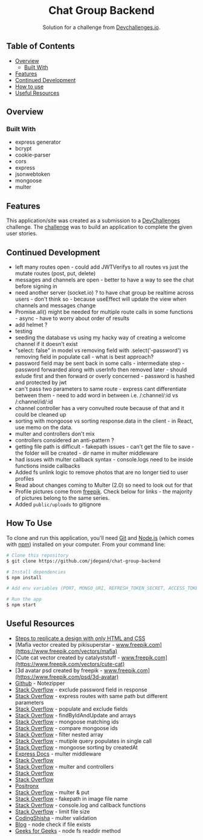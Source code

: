 <h1 align="center">Chat Group Backend</h1>

<div align="center">
   Solution for a challenge from  <a href="https://devchallenges.io/challenges/UgCqszKR7Q7oqb4kRfI0" target="_blank">Devchallenges.io</a>.
</div>

## Table of Contents

- [Overview](#overview)
  - [Built With](#built-with)
- [Features](#features)
- [Continued Development](#continued-development)
- [How to use](#how-to-use)
- [Useful Resources](#useful-resources)

## Overview

### Built With

- express generator
- bcrypt
- cookie-parser
- cors
- express
- jsonwebtoken    
- mongoose
- multer

## Features

This application/site was created as a submission to a [DevChallenges](https://devchallenges.io/challenges) challenge. The [challenge](https://devchallenges.io/challenges/UgCqszKR7Q7oqb4kRfI0) was to build an application to complete the given user stories.

## Continued Development

- left many routes open - could add JWTVerifys to all routes vs just the mutate routes (post, put, delete)
- messages and channels are open - better to have a way to see the chat before signing in
- need another server (socket.io) ? to have chat group be realtime across users - don't think so - because useEffect will update the view when channels and messages change
- Promise.all() might be needed for multiple route calls in some functions - async - have to worry about order of results
- add helmet ?
- testing 
- seeding the database vs using my hacky way of creating a welcome channel if it doesn't exist
- "select: false" in model vs removing field with .select('-password') vs removing field in populate call - what is best approach?
- password field may be sent back in some calls - intermediate step - password forwarded along with userInfo then removed later - should exlude first and then forward or overly concerned - password is hashed and protected by jwt
- can't pass two parameters to same route - express cant differentiate between them - need to add word in between i.e. /:channel/:id vs /:channel/id/:id
- channel controller has a very convulted route because of that and it could be cleaned up 
- sorting with mongoose vs sorting response.data in the client - in React, use memo on the data. 
- multer and controllers don't mix
- controllers considered an anti-pattern ?
- getting file path is difficult - fakepath issues - can't get the file to save - the folder will be created - dir name in multer middleware
- had issues with multer callback syntax - console.logs need to be inside functions inside callbacks
- Added fs unlink logic to remove photos that are no longer tied to user profiles
- Read about changes coming to Multer (2.0) so need to look out for that  
- Profile pictures come from [freepik](https://freepik.com).  Check below for links - the majority of pictures belong to the same series.
- Added `public/uploads` to gitignore  

## How To Use

To clone and run this application, you'll need [Git](https://git-scm.com) and [Node.js](https://nodejs.org/en/download/) (which comes with [npm](http://npmjs.com)) installed on your computer. From your command line:

```bash
# Clone this repository
$ git clone https://github.com/jdegand/chat-group-backend

# Install dependencies
$ npm install

# Add env variables (PORT, MONGO_URI, REFRESH_TOKEN_SECRET, ACCESS_TOKEN_SECRET) and connect to mongo

# Run the app
$ npm start
```

## Useful Resources

- [Steps to replicate a design with only HTML and CSS](https://devchallenges-blogs.web.app/how-to-replicate-design/)
- [Mafia vector created by pikisuperstar - www.freepik.com](https://www.freepik.com/vectors/mafia)
- [Cute cat vector created by catalyststuff - www.freepik.com](https://www.freepik.com/vectors/cute-cat)
- [3d avatar psd created by freepik - www.freepik.com](https://www.freepik.com/psd/3d-avatar)
- [Github](https://github.com/piyush-eon/notezipper) - Notezipper
- [Stack Overflow](https://stackoverflow.com/questions/60323551/how-to-exclude-password-field-in-the-response-in-mongodb) - exclude password field in response
- [Stack Overflow](https://stackoverflow.com/questions/40370363/express-routes-with-same-path-but-different-parameters) - express routes with same path but different parameters
- [Stack Overflow](https://stackoverflow.com/questions/12096262/how-to-protect-the-password-field-in-mongoose-mongodb-so-it-wont-return-in-a-qu) - populate and exclude fields
- [Stack Overflow](https://stackoverflow.com/questions/44860181/mongoose-findbyidandupdate-not-adding-item-in-array) - findByIdAndUpdate and arrays
- [Stack Overflow](https://stackoverflow.com/questions/36193289/moongoose-aggregate-match-does-not-match-ids) - mongoose matching ids
- [Stack Overflow](https://stackoverflow.com/questions/11637353/comparing-mongoose-id-and-strings) - compare mongoose ids
- [Stack Overflow](https://stackoverflow.com/questions/70899119/filter-an-array-to-return-matching-ids-of-a-nested-array-in-javascript) - filter nested array
- [Stack Overflow](https://stackoverflow.com/questions/21069813/mongoose-multiple-query-populate-in-a-single-call) - mutiple query populates in single call
- [Stack Overflow](https://stackoverflow.com/questions/67264632/mongoose-sorting-by-createdat) - mongoose sorting by createdAt
- [Express Docs](http://expressjs.com/en/resources/middleware/multer.html) - multer middleware
- [Stack Overflow](https://stackoverflow.com/questions/27213418/node-js-and-multer-handle-the-destination-of-the-uploaded-file-in-callback-fun)
- [Stack Overflow](https://stackoverflow.com/questions/58474765/how-to-call-multer-middleware-inside-a-controller-in-nodejs) - multer and controllers
- [Stack Overflow](https://stackoverflow.com/questions/52206055/nodejs-multer-diskstorage-not-working-why-destination-targeting-temp-folder-an)
- [Stack Overflow](https://stackoverflow.com/questions/69347579/multer-didnt-work-for-me-not-storing-image-in-local-folder-or-database)
- [Positronx](https://www.positronx.io/react-file-upload-tutorial-with-node-express-and-multer/)
- [Stack Overflow](https://stackoverflow.com/questions/33976006/multer-wont-recognize-files-with-put) - multer & put
- [Stack Overflow](https://stackoverflow.com/questions/4851595/how-to-resolve-the-c-fakepath) - fakepath in image file name
- [Stack Overflow](https://stackoverflow.com/questions/29317045/why-i-cant-directly-set-console-log-as-callback-function) - console.log and callback functions
- [Stack Overflow](https://stackoverflow.com/questions/34697502/how-to-limit-the-file-size-when-uploading-with-multer) - limit file size 
- [CodingShisha](https://codingshiksha.com/javascript/node-js-multer-file-upload-type-validation-filters-and-limit-file-size-and-error-handling-using-express-full-tutorial-for-beginners-with-examples/) - multer validation
- [Blog](https://sebhastian.com/node-check-if-file-exists/#:~:text=In%20NodeJS%2C%20You%20can%20check,%3D%20require(%22fs%22)%3B) - node check if file exists
- [Geeks for Geeks](https://www.geeksforgeeks.org/node-js-fs-readdir-method/) - node fs readdir method